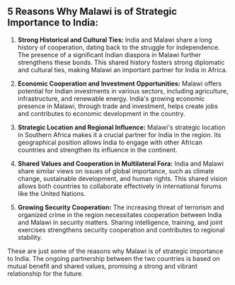 ## 5 Reasons Why Malawi is of Strategic Importance to India:

1. **Strong Historical and Cultural Ties:** India and Malawi share a long history of cooperation, dating back to the struggle for independence. The presence of a significant Indian diaspora in Malawi further strengthens these bonds. This shared history fosters strong diplomatic and cultural ties, making Malawi an important partner for India in Africa.

2. **Economic Cooperation and Investment Opportunities:** Malawi offers potential for Indian investments in various sectors, including agriculture, infrastructure, and renewable energy. India's growing economic presence in Malawi, through trade and investment, helps create jobs and contributes to economic development in the country.

3. **Strategic Location and Regional Influence:** Malawi's strategic location in Southern Africa makes it a crucial partner for India in the region. Its geographical position allows India to engage with other African countries and strengthen its influence in the continent.

4. **Shared Values and Cooperation in Multilateral Fora:** India and Malawi share similar views on issues of global importance, such as climate change, sustainable development, and human rights. This shared vision allows both countries to collaborate effectively in international forums like the United Nations.

5. **Growing Security Cooperation:** The increasing threat of terrorism and organized crime in the region necessitates cooperation between India and Malawi in security matters. Sharing intelligence, training, and joint exercises strengthens security cooperation and contributes to regional stability. 

These are just some of the reasons why Malawi is of strategic importance to India. The ongoing partnership between the two countries is based on mutual benefit and shared values, promising a strong and vibrant relationship for the future.
